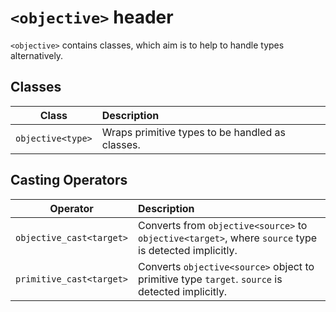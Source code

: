 # `<objective>` header

`<objective>` contains classes, which aim is to help to handle types alternatively.

## Classes
| Class | Description |
| :---: | :-- |
| `objective<type>` | Wraps primitive types to be handled as classes. |

## Casting Operators
| Operator | Description |
| :---: | :-- |
| `objective_cast<target>` | Converts from `objective<source>` to `objective<target>`, where `source` type is detected implicitly. |
| `primitive_cast<target>` | Converts `objective<source>` object to primitive type `target`. `source` is detected implicitly. |
